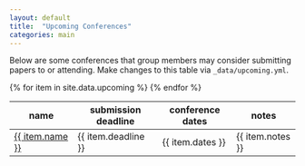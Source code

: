 ```yaml
---
layout: default
title:  "Upcoming Conferences"
categories: main
---
```


Below are some conferences that group members may consider submitting papers to or attending.
Make changes to this table via `_data/upcoming.yml`.

<table class="table table-hover">
  <thead>
    <tr>
      <th>name</th>
      <th>submission deadline</th>
      <th>conference dates</th>
      <th>notes</th>
    </tr>
  </thead>
<tbody>
{% for item in site.data.upcoming %}
<tr>
<td><a href="{{item.url}}">{{ item.name }}</a></td>
  <td>{{ item.deadline }}</td>
  <td>{{ item.dates }}</td>
  <td>{{ item.notes }}</td>
</tr>
{% endfor %}
</tbody>
</table>
